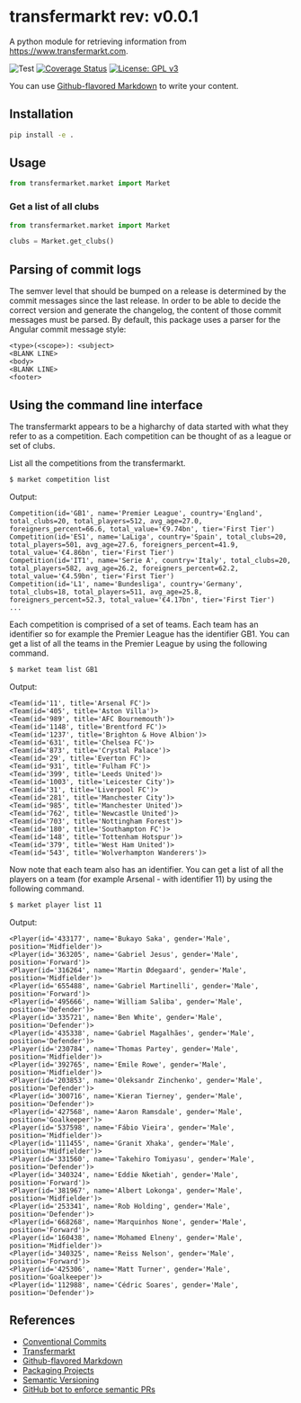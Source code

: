 # transfermarkt rev: v0.0.1
A python module for retrieving information from https://www.transfermarkt.com.

![Test](https://github.com/ocrosby/transfermarkt/actions/workflows/ci.yml/badge.svg)
[![Coverage Status](https://coveralls.io/repos/github/ocrosby/transfermarkt/badge.svg?branch=main)](https://coveralls.io/github/ocrosby/transfermarkt?branch=main)
[![License: GPL v3](https://img.shields.io/badge/License-GPLv3-blue.svg)](https://www.gnu.org/licenses/gpl-3.0)

You can use
[Github-flavored Markdown](https://guides.github.com/features/mastering-markdown/)
to write your content.

## Installation
```bash
pip install -e .
```

## Usage

```python
from transfermarket.market import Market
```

### Get a list of all clubs

```python
from transfermarket.market import Market

clubs = Market.get_clubs()
```

## Parsing of commit logs
The semver level that should be bumped on a release is determined by the commit messages since the last release. In 
order to be able to decide the correct version and generate the changelog, the content of those commit messages must 
be parsed. By default, this package uses a parser for the Angular commit message style:

```text
<type>(<scope>): <subject>
<BLANK LINE>
<body>
<BLANK LINE>
<footer>
```

## Using the command line interface

The transfermarkt appears to be a higharchy of data started with what they refer to as a competition.
Each competition can be thought of as a league or set of clubs.

List all the competitions from the transfermarkt.

```bash
$ market competition list
```

Output: 

```text
Competition(id='GB1', name='Premier League', country='England', total_clubs=20, total_players=512, avg_age=27.0, foreigners_percent=66.6, total_value='€9.74bn', tier='First Tier')
Competition(id='ES1', name='LaLiga', country='Spain', total_clubs=20, total_players=501, avg_age=27.6, foreigners_percent=41.9, total_value='€4.86bn', tier='First Tier')
Competition(id='IT1', name='Serie A', country='Italy', total_clubs=20, total_players=582, avg_age=26.2, foreigners_percent=62.2, total_value='€4.59bn', tier='First Tier')
Competition(id='L1', name='Bundesliga', country='Germany', total_clubs=18, total_players=511, avg_age=25.8, foreigners_percent=52.3, total_value='€4.17bn', tier='First Tier')
...
```

Each competition is comprised of a set of teams.  Each team has an identifier so for example the Premier League
has the identifier GB1.  You can get a list of all the teams in the Premier League by using the following command.

```bash
$ market team list GB1
```

Output:

```text
<Team(id='11', title='Arsenal FC')>
<Team(id='405', title='Aston Villa')>
<Team(id='989', title='AFC Bournemouth')>
<Team(id='1148', title='Brentford FC')>
<Team(id='1237', title='Brighton & Hove Albion')>
<Team(id='631', title='Chelsea FC')>
<Team(id='873', title='Crystal Palace')>
<Team(id='29', title='Everton FC')>
<Team(id='931', title='Fulham FC')>
<Team(id='399', title='Leeds United')>
<Team(id='1003', title='Leicester City')>
<Team(id='31', title='Liverpool FC')>
<Team(id='281', title='Manchester City')>
<Team(id='985', title='Manchester United')>
<Team(id='762', title='Newcastle United')>
<Team(id='703', title='Nottingham Forest')>
<Team(id='180', title='Southampton FC')>
<Team(id='148', title='Tottenham Hotspur')>
<Team(id='379', title='West Ham United')>
<Team(id='543', title='Wolverhampton Wanderers')>
```

Now note that each team also has an identifier.  You can get a list of all the players on a team 
(for example Arsenal - with identifier 11) by using the following command.

```bash
$ market player list 11
```

Output:

```text
<Player(id='433177', name='Bukayo Saka', gender='Male', position='Midfielder')>
<Player(id='363205', name='Gabriel Jesus', gender='Male', position='Forward')>
<Player(id='316264', name='Martin Ødegaard', gender='Male', position='Midfielder')>
<Player(id='655488', name='Gabriel Martinelli', gender='Male', position='Forward')>
<Player(id='495666', name='William Saliba', gender='Male', position='Defender')>
<Player(id='335721', name='Ben White', gender='Male', position='Defender')>
<Player(id='435338', name='Gabriel Magalhães', gender='Male', position='Defender')>
<Player(id='230784', name='Thomas Partey', gender='Male', position='Midfielder')>
<Player(id='392765', name='Emile Rowe', gender='Male', position='Midfielder')>
<Player(id='203853', name='Oleksandr Zinchenko', gender='Male', position='Defender')>
<Player(id='300716', name='Kieran Tierney', gender='Male', position='Defender')>
<Player(id='427568', name='Aaron Ramsdale', gender='Male', position='Goalkeeper')>
<Player(id='537598', name='Fábio Vieira', gender='Male', position='Midfielder')>
<Player(id='111455', name='Granit Xhaka', gender='Male', position='Midfielder')>
<Player(id='331560', name='Takehiro Tomiyasu', gender='Male', position='Defender')>
<Player(id='340324', name='Eddie Nketiah', gender='Male', position='Forward')>
<Player(id='381967', name='Albert Lokonga', gender='Male', position='Midfielder')>
<Player(id='253341', name='Rob Holding', gender='Male', position='Defender')>
<Player(id='668268', name='Marquinhos None', gender='Male', position='Forward')>
<Player(id='160438', name='Mohamed Elneny', gender='Male', position='Midfielder')>
<Player(id='340325', name='Reiss Nelson', gender='Male', position='Forward')>
<Player(id='425306', name='Matt Turner', gender='Male', position='Goalkeeper')>
<Player(id='112988', name='Cédric Soares', gender='Male', position='Defender')>
```

## References
- [Conventional Commits](https://www.conventionalcommits.org/en/v1.0.0/)
- [Transfermarkt](https://www.transfermarkt.com)
- [Github-flavored Markdown](https://guides.github.com/features/mastering-markdown/)
- [Packaging Projects](https://packaging.python.org/en/latest/tutorials/packaging-projects/)
- [Semantic Versioning](https://semver.org/)
- [GitHub bot to enforce semantic PRs](https://github.com/apps/semantic-pull-requests)